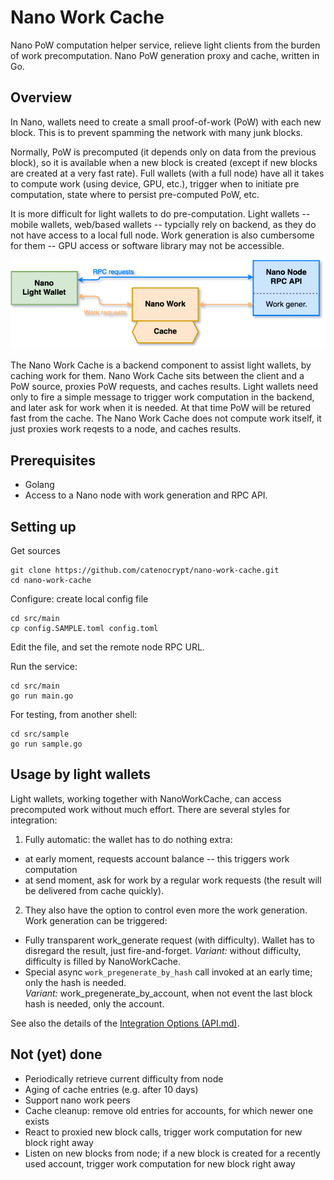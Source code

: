 # Nano Work Cache

Nano PoW computation helper service, relieve light clients from the burden of work precomputation.
Nano PoW generation proxy and cache, written in Go.

## Overview

In Nano, wallets need to create a small proof-of-work (PoW) with each new block.
This is to prevent spamming the network with many junk blocks.

Normally, PoW is precomputed (it depends only on data from the previous block), so it is available when a new block is created (except if new blocks are created at a very fast rate).
Full wallets (with a full node) have all it takes to compute work (using device, GPU, etc.), trigger when to initiate pre computation, state where to persist pre-computed PoW, etc.

It is more difficult for light wallets to do pre-computation.
Light wallets -- mobile wallets, web/based wallets -- typcially rely on backend, as they do not have access to a local full node.  Work generation is also cumbersome for them -- GPU access or software library may not be accessible.

![diagram](https://github.com/catenocrypt/nano-work-cache/blob/master/doc/nano_work_cache_diag.png)

The Nano Work Cache is a backend component to assist light wallets, by caching work for them.
Nano Work Cache sits between the client and a PoW source, proxies PoW requests, and caches results.
Light wallets need only to fire a simple message to trigger work computation in the backend, and later ask for work 
when it is needed.  At that time PoW will be retured fast from the cache.
The Nano Work Cache does not compute work itself, it just proxies work reqests to a node, and caches results.

## Prerequisites

* Golang
* Access to a Nano node with work generation and RPC API.

## Setting up

Get sources

```shell
git clone https://github.com/catenocrypt/nano-work-cache.git
cd nano-work-cache
```

Configure: create local config file

```shell
cd src/main
cp config.SAMPLE.toml config.toml
```

Edit the file, and set the remote node RPC URL.

Run the service:

```shell
cd src/main
go run main.go
```

For testing, from another shell:

```shell
cd src/sample
go run sample.go
```

## Usage by light wallets

Light wallets, working together with NanoWorkCache, can access precomputed work without much effort.
There are several styles for integration:

1. Fully automatic: the wallet has to do nothing extra:
- at early moment, requests account balance -- this triggers work computation 
- at send moment, ask for work by a regular work requests (the result will be delivered from cache quickly).

2. They also have the option to control even more the work generation.  Work generation can be triggered:
- Fully transparent work_generate request (with difficulty).  Wallet has to disregard the result, just fire-and-forget.
  _Variant:_ without difficulty, difficulty is filled by NanoWorkCache.
- Special async `work_pregenerate_by_hash` call invoked at an early time; only the hash is needed.  
  _Variant:_  work_pregenerate_by_account, when not event the last block hash is needed, only the account.

See also the details of the [Integration Options (API.md)](API.md).

## Not (yet) done

- Periodically retrieve current difficulty from node
- Aging of cache entries (e.g. after 10 days)
- Support nano work peers
- Cache cleanup: remove old entries for accounts, for which newer one exists
- React to proxied new block calls, trigger work computation for new block right away
- Listen on new blocks from node; if a new block is created for a recently used account, trigger work computation for new block right away

